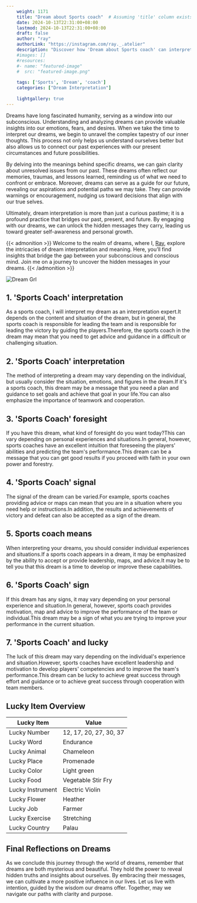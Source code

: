 ```yaml
---
    weight: 1171
    title: "Dream about Sports coach"  # Assuming 'title' column exists
    date: 2024-10-13T22:31:00+08:00
    lastmod: 2024-10-13T22:31:00+08:00
    draft: false
    author: "ray"
    authorLink: "https://instagram.com/ray._.atelier"
    description: "Discover how 'Dream about Sports coach' can interpret your future and uncover its significant meanings in your life."
    #images: []
    #resources:
    #- name: "featured-image"
    #  src: "featured-image.png"
    
    tags: ['Sports', 'Dream', 'coach']
    categories: ["Dream Interpretation"]
    
    lightgallery: true
---
```

    
Dreams have long fascinated humanity, serving as a window into our subconscious. Understanding and analyzing dreams can provide valuable insights into our emotions, fears, and desires. When we take the time to interpret our dreams, we begin to unravel the complex tapestry of our inner thoughts. This process not only helps us understand ourselves better but also allows us to connect our past experiences with our present circumstances and future possibilities.

By delving into the meanings behind specific dreams, we can gain clarity about unresolved issues from our past. These dreams often reflect our memories, traumas, and lessons learned, reminding us of what we need to confront or embrace. Moreover, dreams can serve as a guide for our future, revealing our aspirations and potential paths we may take. They can provide warnings or encouragement, nudging us toward decisions that align with our true selves.

Ultimately, dream interpretation is more than just a curious pastime; it is a profound practice that bridges our past, present, and future. By engaging with our dreams, we can unlock the hidden messages they carry, leading us toward greater self-awareness and personal growth.

{{< admonition >}}
Welcome to the realm of dreams, where I, [Ray](https://instagram.com/ray._.atelier), explore the intricacies of dream interpretation and meaning. Here, you’ll find insights that bridge the gap between your subconscious and conscious mind. Join me on a journey to uncover the hidden messages in your dreams.
{{< /admonition >}}

![Dream Grl](https://cdn.pixabay.com/photo/2017/11/02/03/35/gothic-2910057_1280.jpg "Dream Grl")

## 1. 'Sports Coach' interpretation
As a sports coach, I will interpret my dream as an interpretation expert.It depends on the content and situation of the dream, but in general, the sports coach is responsible for leading the team and is responsible for leading the victory by guiding the players.Therefore, the sports coach in the dream may mean that you need to get advice and guidance in a difficult or challenging situation.

## 2. 'Sports Coach' interpretation
The method of interpreting a dream may vary depending on the individual, but usually consider the situation, emotions, and figures in the dream.If it's a sports coach, this dream may be a message that you need a plan and guidance to set goals and achieve that goal in your life.You can also emphasize the importance of teamwork and cooperation.

## 3. 'Sports Coach' foresight
If you have this dream, what kind of foresight do you want today?This can vary depending on personal experiences and situations.In general, however, sports coaches have an excellent intuition that foreseeing the players' abilities and predicting the team's performance.This dream can be a message that you can get good results if you proceed with faith in your own power and forestry.

## 4. 'Sports Coach' signal
The signal of the dream can be varied.For example, sports coaches providing advice or maps can mean that you are in a situation where you need help or instructions.In addition, the results and achievements of victory and defeat can also be accepted as a sign of the dream.

## 5. Sports coach means
When interpreting your dreams, you should consider individual experiences and situations.If a sports coach appears in a dream, it may be emphasized by the ability to accept or provide leadership, maps, and advice.It may be to tell you that this dream is a time to develop or improve these capabilities.

## 6. 'Sports Coach' sign
If this dream has any signs, it may vary depending on your personal experience and situation.In general, however, sports coach provides motivation, map and advice to improve the performance of the team or individual.This dream may be a sign of what you are trying to improve your performance in the current situation.

## 7. 'Sports Coach' and lucky
The luck of this dream may vary depending on the individual's experience and situation.However, sports coaches have excellent leadership and motivation to develop players' competencies and to improve the team's performance.This dream can be lucky to achieve great success through effort and guidance or to achieve great success through cooperation with team members.

## Lucky Item Overview
| Lucky Item          | Value              |
|---------------|--------------------|
| Lucky Number        | 12, 17, 20, 27, 30, 37  |
| Lucky Word          | Endurance |
| Lucky Animal        | Chameleon |
| Lucky Place         | Promenade     |
| Lucky Color         | Light green     |
| Lucky Food          | Vegetable Stir Fry      |
| Lucky Instrument    | Electric Violin |
| Lucky Flower        | Heather    |
| Lucky Job           | Farmer       |
| Lucky Exercise      | Stretching  |
| Lucky Country       | Palau    |


##  Final Reflections on Dreams

As we conclude this journey through the world of dreams, remember that dreams are both mysterious and beautiful. They hold the power to reveal hidden truths and insights about ourselves. By embracing their messages, we can cultivate a more positive influence in our lives. Let us live with intention, guided by the wisdom our dreams offer. Together, may we navigate our paths with clarity and purpose.
